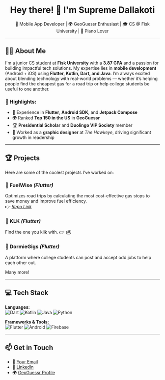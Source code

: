 <h1 align="center">Hey there! 👋 I'm Supreme Dallakoti</h1>

<p align="center">
🚀 Mobile App Developer | 🌍 GeoGuessr Enthusiast | 🎓 CS @ Fisk University |  🎹 Piano Lover
</p>

---

## 👨‍💻 About Me  
I'm a junior CS student at **Fisk University** with a **3.87 GPA** and a passion for building impactful tech solutions. My expertise lies in **mobile development** (Android + iOS) using **Flutter, Kotlin, Dart, and Java**. I’m always excited about blending technology with real-world problems — whether it’s helping people find the cheapest gas for a road trip or help college students be useful to one another.

### 🌟 Highlights:
- 💼 Experience in **Flutter**, **Android SDK**, and **Jetpack Compose** 
- 🌍 Ranked **Top 150 in the US** in **GeoGuessr**  
- 🏆 **Presidential Scholar** and **Duolingo VIP Society** member  
- 🎯 Worked as a **graphic designer** at *The Hawkeye*, driving significant growth in readership  

---

## 🏆 Projects  
Here are some of the coolest projects I’ve worked on:  

### 📱 **FuelWise** *(Flutter)*  
Optimizes road trips by calculating the most cost-effective gas stops to save money and improve fuel efficiency.  
👉 *[Repo Link](https://github.com/elSupremoo/fuelwise)*  

### 🚀 **KLK** *(Flutter)*  
Find the one you klik with.
👉 *([#](https://klik.singles/))* 

### 🚀 **DormieGigs** *(Flutter)*  
A platform where college students can post and accept odd jobs to help each other out.

Many more!

---

## 💻 Tech Stack  
**Languages:**  
![Dart](https://img.shields.io/badge/Dart-0175C2?style=flat&logo=dart&logoColor=white) ![Kotlin](https://img.shields.io/badge/Kotlin-7F52FF?style=flat&logo=kotlin&logoColor=white) ![Java](https://img.shields.io/badge/Java-007396?style=flat&logo=java&logoColor=white) ![Python](https://img.shields.io/badge/Python-3776AB?style=flat&logo=python&logoColor=white)  

**Frameworks & Tools:**  
![Flutter](https://img.shields.io/badge/Flutter-02569B?style=flat&logo=flutter&logoColor=white) ![Android](https://img.shields.io/badge/Android-3DDC84?style=flat&logo=android&logoColor=white)  ![Firebase](https://img.shields.io/badge/Firebase-FFCA28?style=flat&logo=firebase&logoColor=white)  

---

## 📫 Get in Touch  
- 📧 [Your Email](mailto:suprim30201@gmail.com)  
- 💼 [LinkedIn]([#]https://www.linkedin.com/in/supremedallakoti/)  
- 🌍 [GeoGuessr Profile]([#](https://www.geoguessr.com/user/627913b9296833fe3404b814))
